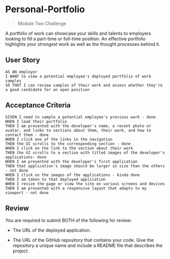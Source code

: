 # Personal-Portfolio
>Module Two Challenge

A portfolio of work can showcase your skills and talents to employers looking to fill a part-time or full-time position. An effective portfolio highlights your strongest work as well as the thought processes behind it. 

## User Story

```
AS AN employer
I WANT to view a potential employee's deployed portfolio of work samples
SO THAT I can review samples of their work and assess whether they're a good candidate for an open position
```

## Acceptance Criteria 

```
GIVEN I need to sample a potential employee's previous work - done 
WHEN I load their portfolio
THEN I am presented with the developer's name, a recent photo or avatar, and links to sections about them, their work, and how to contact them - done 
WHEN I click one of the links in the navigation
THEN the UI scrolls to the corresponding section - done 
WHEN I click on the link to the section about their work
THEN the UI scrolls to a section with titled images of the developer's applications- done
WHEN I am presented with the developer's first application
THEN that application's image should be larger in size than the others - not done
WHEN I click on the images of the applications - kinda done 
THEN I am taken to that deployed application
WHEN I resize the page or view the site on various screens and devices
THEN I am presented with a responsive layout that adapts to my viewport - not done
```

## Review 
You are required to submit BOTH of the following for review:

* The URL of the deployed application.

* The URL of the GitHub repository that contains your code. Give the repository a unique name and include a README file that describes the project.

